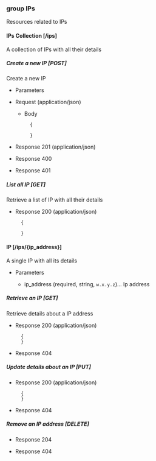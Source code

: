 ### group IPs
Resources related to IPs

#### IPs Collection [/ips]
A collection of IPs with all their details

##### Create a new IP [POST]
Create a new IP

+ Parameters

+ Request (application/json)

    + Body

            {
                
            }

+ Response 201 (application/json)

+ Response 400

+ Response 401

##### List all IP [GET]
Retrieve a list of IP with all their details

+ Response 200 (application/json)

        {
            
        }


#### IP [/ips/{ip_address}]
A single IP with all its details

+ Parameters

    + ip_address (required, string, `w.x.y.z`)... Ip address

##### Retrieve an IP [GET]
Retrieve details about a IP address

+ Response 200 (application/json)

        {
        }

+ Response 404

##### Update details about an IP [PUT]

+ Response 200 (application/json)

        {
        }

+ Response 404

##### Remove an IP address [DELETE]

+ Response 204

+ Response 404

